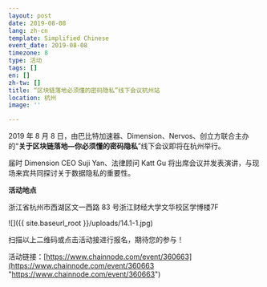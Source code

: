 ```yaml
---
layout: post
date: 2019-08-08
lang: zh-cn
template: Simplified Chinese
event_date: 2019-08-08
timezone: 8
type: 活动
tags: []
en: []
zh-tw: []
title: “区块链落地必须懂的密码隐私”线下会议杭州站
location: 杭州
image: ''

---
```

2019 年 8 月 8 日，由巴比特加速器、Dimension、Nervos、创立方联合主办的“**关于区块链落地—你必须懂的密码隐私**”线下会议即将在杭州举行。

届时 Dimension CEO Suji Yan、法律顾问 Katt Gu 将出席会议并发表演讲，与现场来宾共同探讨关于数据隐私的重要性。

**活动地点**

浙江省杭州市西湖区文一西路 83 号浙江财经大学文华校区学博楼7F

![]({{ site.baseurl_root }}/uploads/14.1-1.jpg)

扫描以上二维码或点击活动接进行报名，期待您的参与！

活动链接：[https://www.chainnode.com/event/360663](https://www.chainnode.com/event/360663 "https://www.chainnode.com/event/360663")  
 